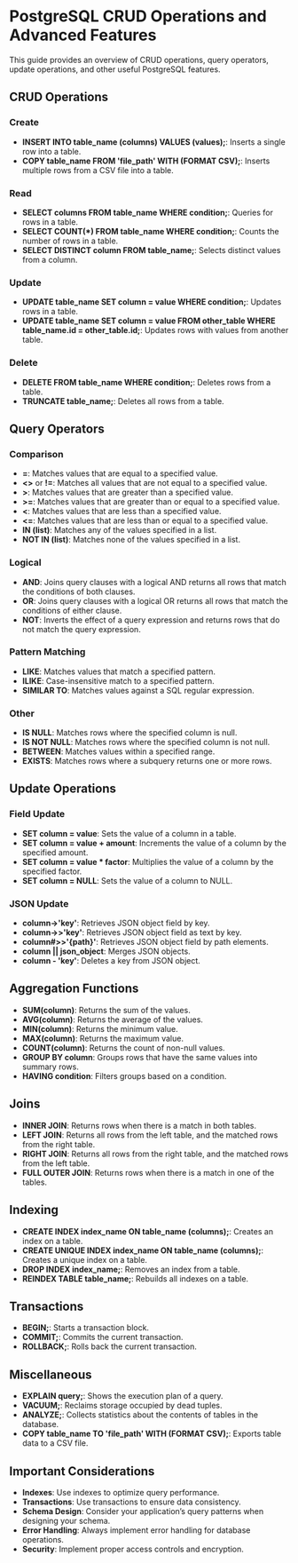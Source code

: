 # PostgreSQL CRUD Operations and Advanced Features

This guide provides an overview of CRUD operations, query operators, update operations, and other useful PostgreSQL features.

## CRUD Operations

### Create

- **INSERT INTO table_name (columns) VALUES (values);**: Inserts a single row into a table.
- **COPY table_name FROM 'file_path' WITH (FORMAT CSV);**: Inserts multiple rows from a CSV file into a table.

### Read

- **SELECT columns FROM table_name WHERE condition;**: Queries for rows in a table.
- **SELECT COUNT(\*) FROM table_name WHERE condition;**: Counts the number of rows in a table.
- **SELECT DISTINCT column FROM table_name;**: Selects distinct values from a column.

### Update

- **UPDATE table_name SET column = value WHERE condition;**: Updates rows in a table.
- **UPDATE table_name SET column = value FROM other_table WHERE table_name.id = other_table.id;**: Updates rows with values from another table.

### Delete

- **DELETE FROM table_name WHERE condition;**: Deletes rows from a table.
- **TRUNCATE table_name;**: Deletes all rows from a table.

## Query Operators

### Comparison

- **=**: Matches values that are equal to a specified value.
- **<>** or **!=**: Matches all values that are not equal to a specified value.
- **>**: Matches values that are greater than a specified value.
- **>=**: Matches values that are greater than or equal to a specified value.
- **<**: Matches values that are less than a specified value.
- **<=**: Matches values that are less than or equal to a specified value.
- **IN (list)**: Matches any of the values specified in a list.
- **NOT IN (list)**: Matches none of the values specified in a list.

### Logical

- **AND**: Joins query clauses with a logical AND returns all rows that match the conditions of both clauses.
- **OR**: Joins query clauses with a logical OR returns all rows that match the conditions of either clause.
- **NOT**: Inverts the effect of a query expression and returns rows that do not match the query expression.

### Pattern Matching

- **LIKE**: Matches values that match a specified pattern.
- **ILIKE**: Case-insensitive match to a specified pattern.
- **SIMILAR TO**: Matches values against a SQL regular expression.

### Other

- **IS NULL**: Matches rows where the specified column is null.
- **IS NOT NULL**: Matches rows where the specified column is not null.
- **BETWEEN**: Matches values within a specified range.
- **EXISTS**: Matches rows where a subquery returns one or more rows.

## Update Operations

### Field Update

- **SET column = value**: Sets the value of a column in a table.
- **SET column = value + amount**: Increments the value of a column by the specified amount.
- **SET column = value \* factor**: Multiplies the value of a column by the specified factor.
- **SET column = NULL**: Sets the value of a column to NULL.

### JSON Update

- **column->'key'**: Retrieves JSON object field by key.
- **column->>'key'**: Retrieves JSON object field as text by key.
- **column#>>'{path}'**: Retrieves JSON object field by path elements.
- **column || json_object**: Merges JSON objects.
- **column - 'key'**: Deletes a key from JSON object.

## Aggregation Functions

- **SUM(column)**: Returns the sum of the values.
- **AVG(column)**: Returns the average of the values.
- **MIN(column)**: Returns the minimum value.
- **MAX(column)**: Returns the maximum value.
- **COUNT(column)**: Returns the count of non-null values.
- **GROUP BY column**: Groups rows that have the same values into summary rows.
- **HAVING condition**: Filters groups based on a condition.

## Joins

- **INNER JOIN**: Returns rows when there is a match in both tables.
- **LEFT JOIN**: Returns all rows from the left table, and the matched rows from the right table.
- **RIGHT JOIN**: Returns all rows from the right table, and the matched rows from the left table.
- **FULL OUTER JOIN**: Returns rows when there is a match in one of the tables.

## Indexing

- **CREATE INDEX index_name ON table_name (columns);**: Creates an index on a table.
- **CREATE UNIQUE INDEX index_name ON table_name (columns);**: Creates a unique index on a table.
- **DROP INDEX index_name;**: Removes an index from a table.
- **REINDEX TABLE table_name;**: Rebuilds all indexes on a table.

## Transactions

- **BEGIN;**: Starts a transaction block.
- **COMMIT;**: Commits the current transaction.
- **ROLLBACK;**: Rolls back the current transaction.

## Miscellaneous

- **EXPLAIN query;**: Shows the execution plan of a query.
- **VACUUM;**: Reclaims storage occupied by dead tuples.
- **ANALYZE;**: Collects statistics about the contents of tables in the database.
- **COPY table_name TO 'file_path' WITH (FORMAT CSV);**: Exports table data to a CSV file.

## Important Considerations

- **Indexes**: Use indexes to optimize query performance.
- **Transactions**: Use transactions to ensure data consistency.
- **Schema Design**: Consider your application’s query patterns when designing your schema.
- **Error Handling**: Always implement error handling for database operations.
- **Security**: Implement proper access controls and encryption.
